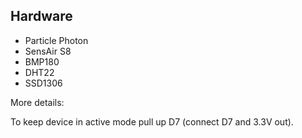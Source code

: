 Hardware
--------

* Particle Photon
* SensAir S8
* BMP180
* DHT22
* SSD1306

More details:

To keep device in active mode pull up D7 (connect D7 and 3.3V out).

